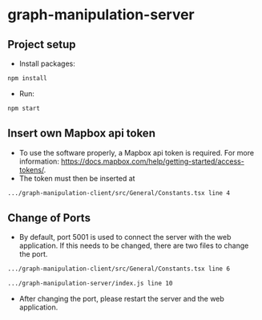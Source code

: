 # graph-manipulation-server

## Project setup

- Install packages:

```sh
npm install
```

- Run:

```sh
npm start
```

## Insert own Mapbox api token

- To use the software properly, a Mapbox api token is required. For more information: https://docs.mapbox.com/help/getting-started/access-tokens/.
- The token must then be inserted at

```sh
.../graph-manipulation-client/src/General/Constants.tsx line 4
```

## Change of Ports

- By default, port 5001 is used to connect the server with the web application. If this needs to be changed, there are two files to change the port.

```sh
.../graph-manipulation-client/src/General/Constants.tsx line 6
```

```sh
.../graph-manipulation-server/index.js line 10
```

- After changing the port, please restart the server and the web application.
